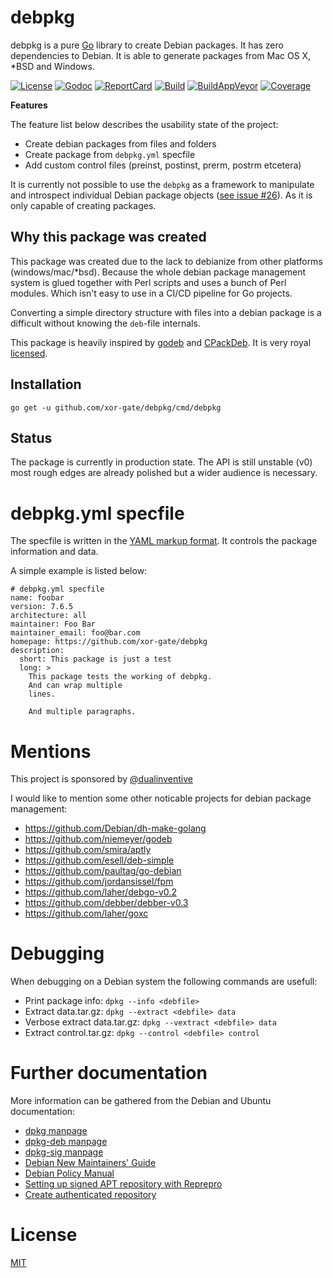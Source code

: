 # debpkg

debpkg is a pure [Go](https://golang.org) library to create Debian packages. It has zero dependencies to
 Debian. It is able to generate packages from Mac OS X, *BSD and Windows. 

[![License][License-Image]][License-Url]
[![Godoc][Godoc-Image]][Godoc-Url]
[![ReportCard][ReportCard-Image]][ReportCard-Url]
[![Build][Build-Status-Image]][Build-Status-Url]
[![BuildAppVeyor][BuildAV-Status-Image]][BuildAV-Status-Url]
[![Coverage][Coverage-Image]][Coverage-Url]

**Features**

The feature list below describes the usability state of the project:

- Create debian packages from files and folders
- Create package from `debpkg.yml` specfile 
- Add custom control files (preinst, postinst, prerm, postrm etcetera)

It is currently not possible to use the `debpkg` as a framework to manipulate and introspect individual Debian package objects ([see issue #26](https://github.com/xor-gate/debpkg/issues/26)). As it is only capable of creating packages.

## Why this package was created

This package was created due to the lack to debianize from other platforms (windows/mac/*bsd). Because
 the whole debian package management system is glued together with Perl scripts and uses a bunch of Perl
 modules. Which isn't easy to use in a CI/CD pipeline for Go projects.

Converting a simple directory structure with files into a debian package is a difficult without knowing the `deb`-file internals.

This package is heavily inspired by [godeb](https://github.com/niemeyer/godeb) and
 [CPackDeb](https://cmake.org/cmake/help/v3.5/module/CPackDeb.html). It is very royal [licensed](LICENSE).

## Installation

`go get -u github.com/xor-gate/debpkg/cmd/debpkg`

## Status

The package is currently in production state. The API is still unstable (v0) most rough edges are already polished 
 but a wider audience is necessary. 

# debpkg.yml specfile

The specfile is written in the [YAML markup format](http://yaml.org/). It controls
 the package information and data.

A simple example is listed below:

```
# debpkg.yml specfile
name: foobar
version: 7.6.5
architecture: all
maintainer: Foo Bar
maintainer_email: foo@bar.com
homepage: https://github.com/xor-gate/debpkg
description:
  short: This package is just a test
  long: >
    This package tests the working of debpkg.
    And can wrap multiple
    lines.

    And multiple paragraphs.
```

# Mentions

This project is sponsored by [@dualinventive](https://github.com/dualinventive)

I would like to mention some other noticable projects for debian package management:

* https://github.com/Debian/dh-make-golang
* https://github.com/niemeyer/godeb
* https://github.com/smira/aptly
* https://github.com/esell/deb-simple
* https://github.com/paultag/go-debian
* https://github.com/jordansissel/fpm
* https://github.com/laher/debgo-v0.2
* https://github.com/debber/debber-v0.3
* https://github.com/laher/goxc

# Debugging

When debugging on a Debian system the following commands are usefull:

* Print package info: `dpkg --info <debfile>`
* Extract data.tar.gz: `dpkg --extract <debfile> data`
* Verbose extract data.tar.gz: `dpkg --vextract <debfile> data`
* Extract control.tar.gz: `dpkg --control <debfile> control`

# Further documentation

More information can be gathered from the Debian and Ubuntu documentation:

* [dpkg manpage](https://manpages.debian.org/cgi-bin/man.cgi?query=dpkg)
* [dpkg-deb manpage](https://manpages.debian.org/cgi-bin/man.cgi?query=dpkg)
* [dpkg-sig manpage](https://manpages.debian.org/cgi-bin/man.cgi?query=dpkg-sig)
* [Debian New Maintainers' Guide](https://www.debian.org/doc/manuals/maint-guide/)
* [Debian Policy Manual](https://www.debian.org/doc/debian-policy/)
* [Setting up signed APT repository with Reprepro](https://wiki.debian.org/SettingUpSignedAptRepositoryWithReprepro)
* [Create authenticated repository](https://help.ubuntu.com/community/CreateAuthenticatedRepository)

# License

[MIT](LICENSE)

[License-Url]: http://opensource.org/licenses/MIT
[License-Image]: https://img.shields.io/npm/l/express.svg
[Stability-Status-Image]: http://badges.github.io/stability-badges/dist/experimental.svg
[Build-Status-Url]: http://travis-ci.org/xor-gate/debpkg
[Build-Status-Image]: https://travis-ci.org/xor-gate/debpkg.svg?branch=master
[BuildAV-Status-Url]: https://ci.appveyor.com/project/xor-gate/debpkg
[BuildAV-Status-Image]: https://ci.appveyor.com/api/projects/status/iuw1j84l33ynxs32?svg=true
[Godoc-Url]: https://godoc.org/github.com/xor-gate/debpkg
[Godoc-Image]: https://godoc.org/github.com/xor-gate/debpkg?status.svg
[ReportCard-Url]: http://goreportcard.com/report/xor-gate/debpkg
[ReportCard-Image]: https://goreportcard.com/badge/github.com/xor-gate/debpkg
[Coverage-Url]: https://coveralls.io/r/xor-gate/debpkg?branch=master
[Coverage-image]: https://img.shields.io/coveralls/xor-gate/debpkg.svg
